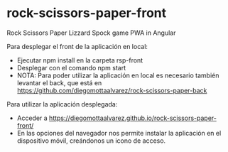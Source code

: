 # rock-scissors-paper-front

Rock Scissors Paper Lizzard Spock game PWA in Angular

Para desplegar el front de la aplicación en local:

- Ejecutar npm install en la carpeta rsp-front
- Desplegar con el comando npm start
- NOTA: Para poder utilizar la aplicación en local es necesario también levantar el back, que está en https://github.com/diegomottaalvarez/rock-scissors-paper-back

Para utilizar la aplicación desplegada:

- Acceder a https://diegomottaalvarez.github.io/rock-scissors-paper-front/
- En las opciones del navegador nos permite instalar la aplicación en el dispositivo móvil, creándonos un icono de acceso.
